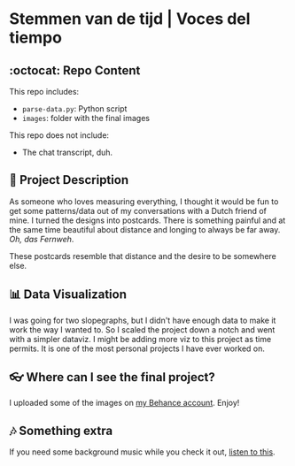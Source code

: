 # Stemmen van de tijd | Voces del tiempo

## :octocat: Repo Content
This repo includes:
* `parse-data.py`: Python script
* `images`: folder with the final images

This repo does not include:
* The chat transcript, duh.

## :memo: Project Description
As someone who loves measuring everything, I thought it would be fun to get some patterns/data out of my conversations with a Dutch friend of mine. I turned the designs into postcards. There is something painful and at the same time beautiful about distance and longing to always be far away. *Oh, das Fernweh*. 

These postcards resemble that distance and the desire to be somewhere else.


## :bar_chart: Data Visualization
I was going for two slopegraphs, but I didn't have enough data to make it work the way I wanted to. So I scaled the project down a notch and went with a simpler dataviz. I might be adding more viz to this project as time permits. It is one of the most personal projects I have ever worked on.


## :eyeglasses: Where can I see the final project?
I uploaded some of the images on [my Behance account](https://www.behance.net/gallery/125653309/Stemmen-van-de-tijd-Voces-del-tiempo). Enjoy!


## :notes: Something extra
If you need some background music while you check it out, [listen to this](https://open.spotify.com/track/3oyf4dalm17kzTE8LJDbgR?si=afc7fee4efdc49e8).
